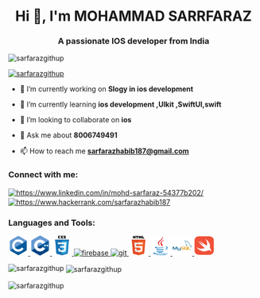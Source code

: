 <h1 align="center">Hi 👋, I'm MOHAMMAD SARRFARAZ</h1>
<h3 align="center">A passionate IOS developer from India</h3>

<p align="left"> <img src="https://komarev.com/ghpvc/?username=sarfarazgithup&label=Profile%20views&color=0e75b6&style=flat" alt="sarfarazgithup" /> </p>

<p align="left"> <a href="https://github.com/ryo-ma/github-profile-trophy"><img src="https://github-profile-trophy.vercel.app/?username=sarfarazgithup" alt="sarfarazgithup" /></a> </p>

- 🔭 I’m currently working on **Slogy in ios development**

- 🌱 I’m currently learning **ios development ,UIkit ,SwiftUI,swift**

- 👯 I’m looking to collaborate on **ios**

- 💬 Ask me about **8006749491**

- 📫 How to reach me **sarfarazhabib187@gmail.com**

<h3 align="left">Connect with me:</h3>
<p align="left">
<a href="https://linkedin.com/in/https://www.linkedin.com/in/mohd-sarfaraz-54377b202/" target="blank"><img align="center" src="https://raw.githubusercontent.com/rahuldkjain/github-profile-readme-generator/master/src/images/icons/Social/linked-in-alt.svg" alt="https://www.linkedin.com/in/mohd-sarfaraz-54377b202/" height="30" width="40" /></a>
<a href="https://www.hackerrank.com/https://www.hackerrank.com/sarfarazhabib187" target="blank"><img align="center" src="https://raw.githubusercontent.com/rahuldkjain/github-profile-readme-generator/master/src/images/icons/Social/hackerrank.svg" alt="https://www.hackerrank.com/sarfarazhabib187" height="30" width="40" /></a>
</p>

<h3 align="left">Languages and Tools:</h3>
<p align="left"> <a href="https://www.cprogramming.com/" target="_blank" rel="noreferrer"> <img src="https://raw.githubusercontent.com/devicons/devicon/master/icons/c/c-original.svg" alt="c" width="40" height="40"/> </a> <a href="https://www.w3schools.com/cpp/" target="_blank" rel="noreferrer"> <img src="https://raw.githubusercontent.com/devicons/devicon/master/icons/cplusplus/cplusplus-original.svg" alt="cplusplus" width="40" height="40"/> </a> <a href="https://www.w3schools.com/css/" target="_blank" rel="noreferrer"> <img src="https://raw.githubusercontent.com/devicons/devicon/master/icons/css3/css3-original-wordmark.svg" alt="css3" width="40" height="40"/> </a> <a href="https://firebase.google.com/" target="_blank" rel="noreferrer"> <img src="https://www.vectorlogo.zone/logos/firebase/firebase-icon.svg" alt="firebase" width="40" height="40"/> </a> <a href="https://git-scm.com/" target="_blank" rel="noreferrer"> <img src="https://www.vectorlogo.zone/logos/git-scm/git-scm-icon.svg" alt="git" width="40" height="40"/> </a> <a href="https://www.w3.org/html/" target="_blank" rel="noreferrer"> <img src="https://raw.githubusercontent.com/devicons/devicon/master/icons/html5/html5-original-wordmark.svg" alt="html5" width="40" height="40"/> </a> <a href="https://www.java.com" target="_blank" rel="noreferrer"> <img src="https://raw.githubusercontent.com/devicons/devicon/master/icons/java/java-original.svg" alt="java" width="40" height="40"/> </a> <a href="https://www.mysql.com/" target="_blank" rel="noreferrer"> <img src="https://raw.githubusercontent.com/devicons/devicon/master/icons/mysql/mysql-original-wordmark.svg" alt="mysql" width="40" height="40"/> </a> <a href="https://developer.apple.com/swift/" target="_blank" rel="noreferrer"> <img src="https://raw.githubusercontent.com/devicons/devicon/master/icons/swift/swift-original.svg" alt="swift" width="40" height="40"/> </a> </p>

<p><img align="left" src="https://github-readme-stats.vercel.app/api/top-langs?username=sarfarazgithup&show_icons=true&locale=en&layout=compact" alt="sarfarazgithup" /></p>

<p>&nbsp;<img align="center" src="https://github-readme-stats.vercel.app/api?username=sarfarazgithup&show_icons=true&locale=en" alt="sarfarazgithup" /></p>

<p><img align="center" src="https://github-readme-streak-stats.herokuapp.com/?user=sarfarazgithup&" alt="sarfarazgithup" /></p>
